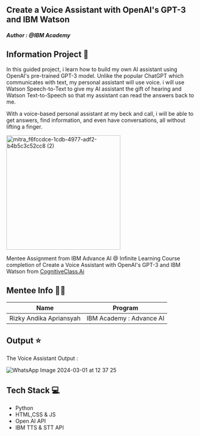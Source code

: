 ## Create a Voice Assistant with OpenAI's GPT-3 and IBM Watson
#### _Author : @IBM Academy_

## Information Project 🔎
In this guided project, i learn how to build my own AI assistant using OpenAI's pre-trained GPT-3 model. Unlike the popular ChatGPT which communicates with text, my personal assistant will use voice. 
i will use Watson Speech-to-Text to give my AI assistant the gift of hearing and Watson Text-to-Speech so that my assistant can read the answers back to me.

With a voice-based personal assistant at my beck and call, i will be able to get answers, find information, and even have conversations, all without lifting a finger. 

<img width="299" alt="mitra_f6fccdce-1cdb-4977-adf2-b4b5c3c52cc8 (2)" src="https://github.com/Milkiiy/The-Art-of-Prompt-Engineering/assets/114728966/a04e511d-9e34-4c69-b6b8-135a14c7551f"><br />

Mentee Assignment from IBM Advance AI @ Infinite Learning Course completion of Create a Voice Assistant with OpenAI's GPT-3 and IBM Watson from [CognitiveClass.Ai](https://cognitiveclass.ai)

## Mentee Info 🧑‍💻
| Name                 | Program  |
|----------------------|----------|
| Rizky Andika Apriansyah | IBM Academy : Advance AI |

## Output ⭐

The Voice Assistant Output : 

![WhatsApp Image 2024-03-01 at 12 37 25](https://github.com/Milkiiy/Voice-Assistant-with-OpenAI-and-IBM-Watson/assets/114728966/73f4ed4c-06ab-4e76-8984-db8eb26edebd)<br />


## Tech Stack 💻
- Python
- HTML,CSS & JS
- Open AI API
- IBM TTS & STT API

